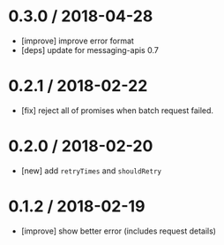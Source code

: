 # 0.3.0 / 2018-04-28

* [improve] improve error format
* [deps] update for messaging-apis 0.7

# 0.2.1 / 2018-02-22

* [fix] reject all of promises when batch request failed.

# 0.2.0 / 2018-02-20

* [new] add `retryTimes` and `shouldRetry`

# 0.1.2 / 2018-02-19

* [improve] show better error (includes request details)
